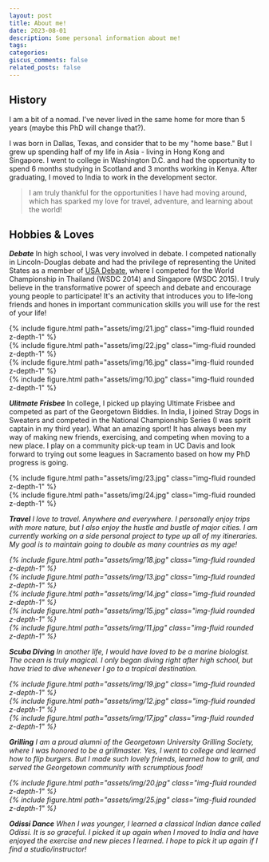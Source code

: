 ```yaml
---
layout: post
title: About me!
date: 2023-08-01
description: Some personal information about me!
tags:
categories:
giscus_comments: false
related_posts: false
---
```


## History
I am a bit of a nomad. I've never lived in the same home for more than 5 years (maybe this PhD will change that?).

I was born in Dallas, Texas, and consider that to be my "home base." But I grew up spending half of my life in Asia - living in Hong Kong and Singapore. I went to college in Washington D.C. and had the opportunity to spend 6 months studying in Scotland and 3 months working in Kenya. After graduating, I moved to India to work in the development sector. 

> I am truly thankful for the opportunities I have had moving around, which has sparked my love for travel, adventure, and learning about the world!

## Hobbies & Loves
<i><b>Debate</b></i> 
In high school, I was very involved in debate. I competed nationally in Lincoln-Douglas debate and had the privilege of representing the United States as a member of <a href="https://www.speechanddebate.org/usa-debate/">USA Debate</a>, where I competed for the World Championship in Thailand (WSDC 2014) and Singapore (WSDC 2015). I truly believe in the transformative power of speech and debate and encourage young people to participate! It's an activity that introduces you to life-long friends and hones in important communication skills you will use for the rest of your life!

<div class="row mt-3">
    <div class="col-sm mt-3 mt-md-0">
        {% include figure.html path="assets/img/21.jpg" class="img-fluid rounded z-depth-1" %}
    </div>
    <div class="col-sm mt-3 mt-md-0">
        {% include figure.html path="assets/img/22.jpg" class="img-fluid rounded z-depth-1" %}
    </div>
    <div class="col-sm mt-3 mt-md-0">
        {% include figure.html path="assets/img/16.jpg" class="img-fluid rounded z-depth-1" %}
    </div>
    <div class="col-sm mt-3 mt-md-0">
        {% include figure.html path="assets/img/10.jpg" class="img-fluid rounded z-depth-1" %}
    </div>
</div>

<i><b>Ulitmate Frisbee</b></i> 
In college, I picked up playing Ultimate Frisbee and competed as part of the Georgetown Biddies. In India, I joined Stray Dogs in Sweaters and competed in the National Championship Series (I was spirit captain in my third year). What an amazing sport! It has always been my way of making new friends, exercising, and competing when moving to a new place. I play on a community pick-up team in UC Davis and look forward to trying out some leagues in Sacramento based on how my PhD progress is going. 

<div class="row mt-3">
    <div class="col-sm mt-3 mt-md-0">
        {% include figure.html path="assets/img/23.jpg" class="img-fluid rounded z-depth-1" %}
    </div>
    <div class="col-sm mt-3 mt-md-0">
        {% include figure.html path="assets/img/24.jpg" class="img-fluid rounded z-depth-1" %}
    </div>
</div>

<i><b>Travel</b><i> 
I love to travel. Anywhere and everywhere. I personally enjoy trips with more nature, but I also enjoy the hustle and bustle of major cities. I am currently working on a side personal project to type up all of my itineraries. My goal is to maintain going to double as many countries as my age!

<div class="row mt-3">
    <div class="col-sm mt-3 mt-md-0">
        {% include figure.html path="assets/img/18.jpg" class="img-fluid rounded z-depth-1" %}
    </div>
    <div class="col-sm mt-3 mt-md-0">
        {% include figure.html path="assets/img/13.jpg" class="img-fluid rounded z-depth-1" %}
    </div>
    <div class="col-sm mt-3 mt-md-0">
        {% include figure.html path="assets/img/14.jpg" class="img-fluid rounded z-depth-1" %}
    </div>
    <div class="col-sm mt-3 mt-md-0">
        {% include figure.html path="assets/img/15.jpg" class="img-fluid rounded z-depth-1" %}
    </div>
    <div class="col-sm mt-3 mt-md-0">
        {% include figure.html path="assets/img/11.jpg" class="img-fluid rounded z-depth-1" %}
    </div>
</div>

<i><b>Scuba Diving</b><i> 
In another life, I would have loved to be a marine biologist. The ocean is truly magical. I only began diving right after high school, but have tried to dive whenever I go to a tropical destination. 

<div class="row mt-3">
    <div class="col-sm mt-3 mt-md-0">
        {% include figure.html path="assets/img/19.jpg" class="img-fluid rounded z-depth-1" %}
    </div>
    <div class="col-sm mt-3 mt-md-0">
        {% include figure.html path="assets/img/12.jpg" class="img-fluid rounded z-depth-1" %}
    </div>
    <div class="col-sm mt-3 mt-md-0">
        {% include figure.html path="assets/img/17.jpg" class="img-fluid rounded z-depth-1" %}
    </div>
</div>

<i><b>Grilling</b><i> 
I am a proud alumni of the Georgetown University Grilling Society, where I was honored to be a grillmaster. Yes, I went to college and learned how to flip burgers. But I made such lovely friends, learned how to grill, and served the Georgetown community with scrumptious food!

<div class="row mt-3">
    <div class="col-sm mt-3 mt-md-0">
        {% include figure.html path="assets/img/20.jpg" class="img-fluid rounded z-depth-1" %}
    </div>
    <div class="col-sm mt-3 mt-md-0">
        {% include figure.html path="assets/img/25.jpg" class="img-fluid rounded z-depth-1" %}
    </div>
</div>

<i><b>Odissi Dance</b><i> 
When I was younger, I learned a classical Indian dance called Odissi. It is so graceful. I picked it up again when I moved to India and have enjoyed the exercise and new pieces I learned. I hope to pick it up again if I find a studio/instructor!


